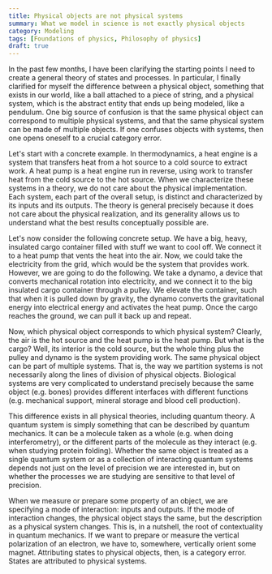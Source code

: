```yaml
---
title: Physical objects are not physical systems
summary: What we model in science is not exactly physical objects
category: Modeling
tags: [Foundations of physics, Philosophy of physics]
draft: true
---
```


In the past few months, I have been clarifying the starting points I need to create a general theory of states and processes. In particular, I finally clarified for myself the difference between a physical object, something that exists in our world, like a ball attached to a piece of string, and a physical system, which is the abstract entity that ends up being modeled, like a pendulum. One big source of confusion is that the same physical object can correspond to multiple physical systems, and that the same physical system can be made of multiple objects. If one confuses objects with systems, then one opens oneself to a crucial category error.

Let's start with a concrete example. In thermodynamics, a heat engine is a system that transfers heat from a hot source to a cold source to extract work. A heat pump is a heat engine run in reverse, using work to transfer heat from the cold source to the hot source. When we characterize these systems in a theory, we do not care about the physical implementation. Each system, each part of the overall setup, is distinct and characterized by its inputs and its outputs. The theory is general precisely because it does not care about the physical realization, and its generality allows us to understand what the best results conceptually possible are.

Let's now consider the following concrete setup. We have a big, heavy, insulated cargo container filled with stuff we want to cool off. We connect it to a heat pump that vents the heat into the air. Now, we could take the electricity from the grid, which would be the system that provides work. However, we are going to do the following. We take a dynamo, a device that converts mechanical rotation into electricity, and we connect it to the big insulated cargo container through a pulley. We elevate the container, such that when it is pulled down by gravity, the dynamo converts the gravitational energy into electrical energy and activates the heat pump. Once the cargo reaches the ground, we can pull it back up and repeat.

Now, which physical object corresponds to which physical system? Clearly, the air is the hot source and the heat pump is the heat pump. But what is the cargo? Well, its interior is the cold source, but the whole thing plus the pulley and dynamo is the system providing work. The same physical object can be part of multiple systems. That is, the way we partition systems is not necessarily along the lines of division of physical objects. Biological systems are very complicated to understand precisely because the same object (e.g. bones) provides different interfaces with different functions (e.g. mechanical support, mineral storage and blood cell production).

This difference exists in all physical theories, including quantum theory. A quantum system is simply something that can be described by quantum mechanics. It can be a molecule taken as a whole (e.g. when doing interferometry), or the different parts of the molecule as they interact (e.g. when studying protein folding). Whether the same object is treated as a single quantum system or as a collection of interacting quantum systems depends not just on the level of precision we are interested in, but on whether the processes we are studying are sensitive to that level of precision.

When we measure or prepare some property of an object, we are specifying a mode of interaction: inputs and outputs. If the mode of interaction changes, the physical object stays the same, but the description as a physical system changes. This is, in a nutshell, the root of contextuality in quantum mechanics. If we want to prepare or measure the vertical polarization of an electron, we have to, somewhere, vertically orient some magnet. Attributing states to physical objects, then, is a category error. States are attributed to physical systems.
